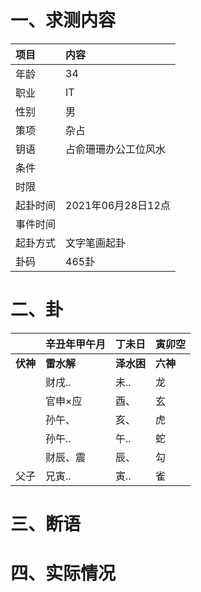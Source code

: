 # 一、求测内容
|项目|内容|
|:-|:-|
|年龄|34|
|职业|IT|
|性别|男|
|策项|杂占|
|钥语|占俞珊珊办公工位风水|
|条件||
|时限||
|起卦时间|2021年06月28日12点|
|事件时间||
|起卦方式|文字笔画起卦|
|卦码|465卦|

# 二、卦
||辛丑年甲午月|丁未日|寅卯空|
|:-|:-|:-|:-|
|**伏神**|**雷水解**|**泽水困**|**六神**|
||财戌..|未..|龙|
||官申×应|酉、|玄|
||孙午、|亥、|虎|
||孙午..|午..|蛇|
||财辰、震|辰、|勾|
|父子|兄寅..|寅..|雀|


# 三、断语

# 四、实际情况